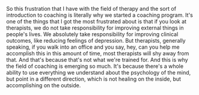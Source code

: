 So this frustration that I have with the field of therapy and the sort of introduction to coaching is literally why we started a coaching program. It's one of the things that I got the most frustrated about is that if you look at therapists, we do not take responsibility for improving external things in people's lives. We absolutely take responsibility for improving clinical outcomes, like reducing feelings of depression. But therapists, generally speaking, if you walk into an office and you say, hey, can you help me accomplish this in this amount of time, most therapists will shy away from that. And that's because that's not what we're trained for. And this is why the field of coaching is emerging so much. It's because there's a whole ability to use everything we understand about the psychology of the mind, but point in a different direction, which is not healing on the inside, but accomplishing on the outside.